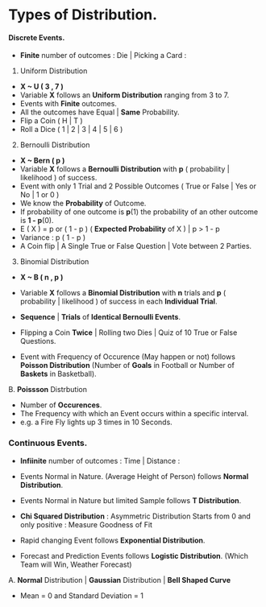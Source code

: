 # Types of **Distribution**.

#### Discrete Events.

- **Finite** number of outcomes : Die | Picking a Card : 

1. Uniform Distribution
- **X ~ U ( 3 , 7 )**
- Variable **X** follows an **Uniform Distribution** ranging from 3 to 7.
- Events with **Finite** outcomes. 
- All the outcomes have Equal | **Same** Probability. 
- Flip a Coin ( H | T )
- Roll a Dice ( 1 | 2 | 3 | 4 | 5 | 6 )

2. Bernoulli Distribution
- **X ~ Bern ( p )**
- Variable **X** follows a **Bernoulli Distribution** with **p** ( probability | likelihood ) of success. 
- Event with only 1 Trial and 2 Possible Outcomes ( True or False | Yes or No | 1 or 0 ) 
- We know the **Probability** of Outcome.
- If probability of one outcome is **p**(1) the probability of an other outcome is **1 - p**(0).
- E ( X ) = p or ( 1 - p ) ( **Expected Probability** of X ) | p > 1 - p
- Variance : p ( 1 - p )
- A Coin flip | A Single True or False Question | Vote between 2 Parties.

3. Binomial Distribution
- **X ~ B ( n , p )**
- Variable **X** follows a **Binomial Distribution** with **n** trials and **p** ( probability | likelihood ) of success in each **Individual Trial**.
- **Sequence** | **Trials** of **Identical Bernoulli Events**.
- Flipping a Coin **Twice** | Rolling two Dies | Quiz of 10 True or False Questions.



- Event with Frequency of Occurence (May happen or not) follows **Poisson Distribution** (Number of **Goals** in Football or Number of **Baskets** in Basketball).

B. **Poissson** Distrbution
- Number of **Occurences**.
- The Frequency with which an Event occurs within a specific interval. 
- e.g. a Fire Fly lights up 3 times in 10 Seconds.


### Continuous Events.

- **Infiinite** number of outcomes : Time | Distance : 

- Events Normal in Nature. (Average Height of Person) follows **Normal Distribution**.
- Events Normal in Nature but limited Sample follows **T Distribution**.
- **Chi Squared Distribution** : Asymmetric Distribution Starts from 0 and only positive : Measure Goodness of Fit
- Rapid changing Event follows **Exponential Distribution**.
- Forecast and Prediction Events follows **Logistic Distribution**. (Which Team will Win, Weather Forecast)



A. **Normal** Distribution | **Gaussian** Distribution | **Bell Shaped Curve** 
- Mean = 0 and Standard Deviation = 1



